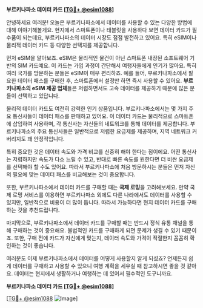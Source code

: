**부르키나파소 데이터 카드 [[TG💪+ @esim1088](https://t.me/s/esim1088)]**

안녕하세요 여러분! 오늘은 부르키나파소에서 데이터를 사용할 수 있는 다양한 방법에 대해 이야기해볼게요. 현지에서 스마트폰이나 태블릿을 사용하다 보면 데이터 카드가 필수품이 되는데요, 부르키나파소의 데이터 시장도 점점 발전하고 있어요. 특히 eSIM이나 물리적 데이터 카드 등 다양한 선택지를 제공합니다.

먼저 eSIM을 알아보죠. eSIM은 물리적인 물건이 아닌 스마트폰 내장된 소프트웨어 기반의 SIM 카드예요. 이 카드는 가입 과정이 간단해서 여행자들에게 인기가 많아요. 특히 여러 국가를 방문하는 분들은 eSIM이 매우 편리하죠. 예를 들어, 부르키나파소에서 필요한 데이터 패스를 구매한 후, 스마트폰에서 설정만 하면 즉시 사용할 수 있어요. **부르키나파소의 eSIM 제공 업체**들은 저렴하면서도 고속 데이터를 제공하기 때문에 많은 분들이 선택하고 있답니다.

물리적 데이터 카드도 여전히 강력한 인기 상품입니다. 부르키나파소에서는 몇 가지 주요 통신사들이 데이터 패스를 판매하고 있어요. 이 데이터 카드는 물리적으로 스마트폰에 삽입하여 사용하며, 각 통신사는 자신들의 네트워크를 통해 데이터를 제공합니다. 부르키나파소의 주요 통신사들은 일반적으로 저렴한 요금제를 제공하며, 지역 네트워크 커버리지도 꽤 안정적입니다.

특히 중요한 것은 데이터 속도와 가격 비교를 신중히 해야 한다는 점이에요. 어떤 통신사는 저렴하지만 속도가 다소 느릴 수 있고, 반대로 빠른 속도를 원한다면 더 비싼 요금제를 선택해야 할 수도 있어요. 따라서 부르키나파소에 처음 방문하시는 분들은 먼저 자신의 필요에 맞는 데이터 패스를 비교해보는 것이 중요합니다.

또한, 부르키나파소에서 데이터 카드를 구매할 때는 **국제 로밍**을 고려해보세요. 만약 국제 로밍 서비스를 이용하면 부르키나파소 외에도 다른 나라에서도 데이터를 사용할 수 있지만, 일반적으로 비용이 더 많이 듭니다. 따라서 가능하다면 현지 데이터 카드를 구매하는 것을 추천드립니다.

마지막으로, 부르키나파소에서 데이터 카드를 구매할 때는 반드시 정식 유통 채널을 통해 구매하는 것이 중요해요. 불법적인 카드를 구매하게 되면 문제가 생길 수 있기 때문이죠. 또한, 구매 전에 카드가 자신에게 맞는지, 데이터 속도와 가격이 적절한지 꼼꼼히 확인하는 것이 좋습니다.

여러분도 이제 부르키나파소에서 데이터를 어떻게 사용할지 알게 되셨죠? 언제든지 쉽게 데이터를 구매하고 사용할 수 있으니 여행 계획을 세우실 때 참고하시면 좋을 것 같아요. 데이터는 현지에서 생활하거나 여행하는 데 있어서 필수적인 도구니까요.

**부르키나파소 데이터 카드 [[TG💪+ @esim1088](https://t.me/s/esim1088)]**  

[[TG💪+ @esim1088](https://t.me/s/esim1088) ![Image](https://i.postimg.cc/Y0z9fWf4/image.png)]